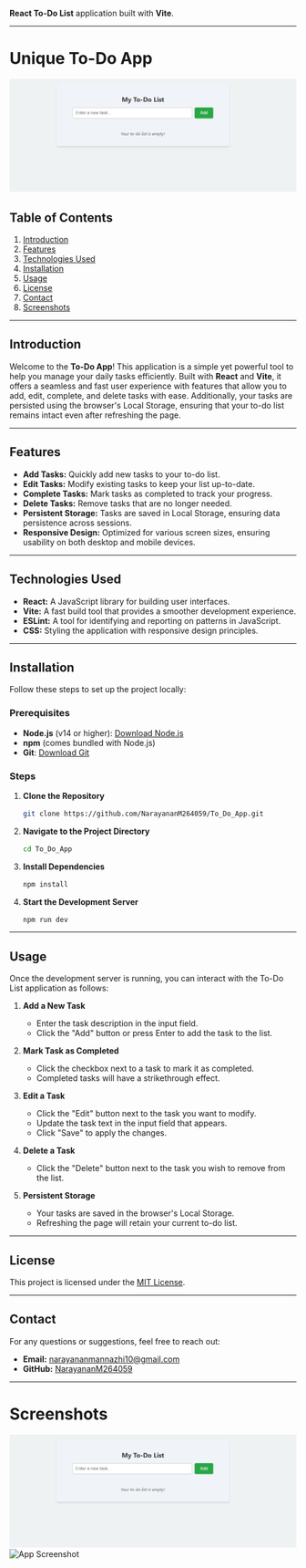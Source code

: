  **React To-Do List** application built with **Vite**.

---

# Unique To-Do App

![To-Do App Screenshot](./public/screenshot1.png)

## Table of Contents

1. [Introduction](#introduction)
2. [Features](#features)
3. [Technologies Used](#technologies-used)
4. [Installation](#installation)
5. [Usage](#usage)
6. [License](#license)
7. [Contact](#contact)
8. [Screenshots](#screenshots)


---

## Introduction

Welcome to the **To-Do App**! This application is a simple yet powerful tool to help you manage your daily tasks efficiently. Built with **React** and **Vite**, it offers a seamless and fast user experience with features that allow you to add, edit, complete, and delete tasks with ease. Additionally, your tasks are persisted using the browser's Local Storage, ensuring that your to-do list remains intact even after refreshing the page.

---

## Features

- **Add Tasks:** Quickly add new tasks to your to-do list.
- **Edit Tasks:** Modify existing tasks to keep your list up-to-date.
- **Complete Tasks:** Mark tasks as completed to track your progress.
- **Delete Tasks:** Remove tasks that are no longer needed.
- **Persistent Storage:** Tasks are saved in Local Storage, ensuring data persistence across sessions.
- **Responsive Design:** Optimized for various screen sizes, ensuring usability on both desktop and mobile devices.

---

## Technologies Used

- **React:** A JavaScript library for building user interfaces.
- **Vite:** A fast build tool that provides a smoother development experience.
- **ESLint:** A tool for identifying and reporting on patterns in JavaScript.
- **CSS:** Styling the application with responsive design principles.

---

## Installation

Follow these steps to set up the project locally:

### Prerequisites

- **Node.js** (v14 or higher): [Download Node.js](https://nodejs.org/)
- **npm** (comes bundled with Node.js)
- **Git**: [Download Git](https://git-scm.com/)

### Steps

1. **Clone the Repository**

   ```bash
   git clone https://github.com/NarayananM264059/To_Do_App.git
   ```


2. **Navigate to the Project Directory**

   ```bash
   cd To_Do_App
   ```

3. **Install Dependencies**

   ```bash
   npm install
   ```

4. **Start the Development Server**

   ```bash
   npm run dev
   ```


---

## Usage

Once the development server is running, you can interact with the To-Do List application as follows:

1. **Add a New Task**
   - Enter the task description in the input field.
   - Click the "Add" button or press Enter to add the task to the list.

2. **Mark Task as Completed**
   - Click the checkbox next to a task to mark it as completed.
   - Completed tasks will have a strikethrough effect.

3. **Edit a Task**
   - Click the "Edit" button next to the task you want to modify.
   - Update the task text in the input field that appears.
   - Click "Save" to apply the changes.

4. **Delete a Task**
   - Click the "Delete" button next to the task you wish to remove from the list.

5. **Persistent Storage**
   - Your tasks are saved in the browser's Local Storage.
   - Refreshing the page will retain your current to-do list.

---

## License

This project is licensed under the [MIT License](./LICENSE).

---

## Contact

For any questions or suggestions, feel free to reach out:

- **Email:** narayananmannazhi10@gmail.com
- **GitHub:** [NarayananM264059](https://github.com/NarayananM264059)

---

# Screenshots


![App Screenshot](./public/screenshot1.png)
![App Screenshot](./public/Screenshot3.png)

